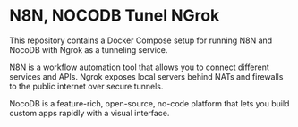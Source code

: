 # N8N, NOCODB Tunel NGrok

This repository contains a Docker Compose setup for running N8N and NocoDB with Ngrok as a tunneling service.

N8N is a workflow automation tool that allows you to connect different services and APIs. Ngrok exposes local servers behind NATs and firewalls to the public internet over secure tunnels.

NocoDB is a feature-rich, open-source, no-code platform that lets you build custom apps rapidly with a visual interface.